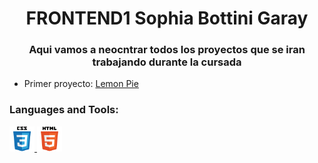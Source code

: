 
<h1 align="center">FRONTEND1 Sophia Bottini Garay</h1>
<h3 align="center">Aqui vamos a neocntrar todos los proyectos que se iran trabajando durante la cursada</h3>

- Primer proyecto: [Lemon Pie](https://sophiabottini.github.io/FrontEnd1/LemonPie/)


<h3 align="left">Languages and Tools:</h3>
<p align="left"> <a href="https://www.w3schools.com/css/" target="_blank"> <img src="https://raw.githubusercontent.com/devicons/devicon/master/icons/css3/css3-original-wordmark.svg" alt="css3" width="40" height="40"/> </a> <a href="https://www.w3.org/html/" target="_blank"> <img src="https://raw.githubusercontent.com/devicons/devicon/master/icons/html5/html5-original-wordmark.svg" alt="html5" width="40" height="40"/> </a> </p>
